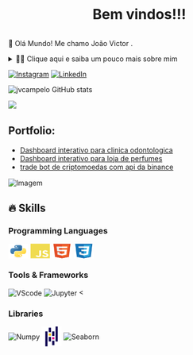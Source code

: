 <!--título-->
<div id="user-content-toc">
  <ul align="center">
    <summary><h1 style="display: inline-block">Bem vindos!!!</h1></summary>
</div>

<!-- Presentation -->
<p>
  👋 Olá Mundo! Me chamo João Victor .
  
</p>

<!-- Dropdown -->
<details>
  <summary>👨‍💻 Clique aqui e saiba um pouco mais sobre mim</summary>

- 💬 Estudante de ciência de dados e I.A apaixonado por desvendar insights e padrões ocultos nos dados. Estou me aprimorando constantemente em áreas como análise e visualização de dados, machine learning, web scraping. Meu bjetivo é aplicar esses conhecimentos para impulsionar a tomada de decisões fundamentadas e aprimorar processos. Estou em busca de oportunidades de estágio para aplicar meu conhecimento e paixão pela Ciência de Dados em um ambiente dinâmico, onde possa contribuir para o crescimento e o sucesso da organização através da análise estratégica e da inovação baseada em dados. \o/
</details>

<!-- Links -->

[![Instagram](https://img.shields.io/badge/Instagram-E4405F?style=for-the-badge&logo=instagram&logoColor=white)](https://www.instagram.com/campelo_jv/)
[![LinkedIn](https://img.shields.io/badge/LinkedIn-0077B5?style=for-the-badge&logo=linkedin&logoColor=white)](www.linkedin.com/in/joão-victor-campelo-a44071269)


<!-- GithubStats -->
![jvcampelo GitHub stats](https://github-readme-stats.vercel.app/api?username=jvcampelo&show_icons=true&theme=gotham)

<img src="/assets/img/arquivo.gif">

<!-- Portfolio -->
## Portfolio:
- [Dashboard interativo para clinica odontologica ](https://github.com/jvcampelo/Dashboard-clinica-odonto)
- [Dashboard interativo para loja de perfumes](https://github.com/jvcampelo/Caso-ficticio-empresa-Mamp)
- [trade bot de criptomoedas com api da binance]([https://github.com/jvcampelo/Front-end-Botafogo](https://github.com/jvcampelo/Trading-bot-2025-1))

<!-- GIF -->
<p align="left">
  <img align="center" src="https://github.com/VariableBee/VariableBee/assets/77739311/4e9f41af-6b57-49a7-b15a-74322e96b4d7" alt="Imagem">
</p>


## 🔥 Skills
<!-- Skills: Programming Languages -->
  <div style="flex-basis: 48%;">
    <h3>Programming Languages</h3>
    <img align="center" alt="Python" height="30" width="40" src="https://raw.githubusercontent.com/devicons/devicon/master/icons/python/python-original.svg">
    <img align="center" alt="Js" height="30" width="40" src="https://raw.githubusercontent.com/devicons/devicon/master/icons/javascript/javascript-plain.svg">
    <img align="center" alt="HTML" height="30" width="40" src="https://raw.githubusercontent.com/devicons/devicon/master/icons/html5/html5-original.svg">
    <img align="center" alt="CSS" height="30" width="40" src="https://raw.githubusercontent.com/devicons/devicon/master/icons/css3/css3-original.svg">
   </div>
  
  <!-- Skills: Tools & Frameworks -->
  <div style="flex-basis: 48%;">
    <h3>Tools & Frameworks</h3>
    <img align="center" alt="VScode" height="30" width="40" src="https://cdn.jsdelivr.net/gh/devicons/devicon/icons/vscode/vscode-original.svg">
    <img align="center" alt="Jupyter" height="30" width="40" src="https://cdn.jsdelivr.net/gh/devicons/devicon/icons/jupyter/jupyter-original.svg">
    <
    
  </div>
  
  <!-- Skills: Libraries -->
  <div style="flex-basis: 48%;">
    <h3>Libraries</h3>
    <img align="center" alt="Numpy" height="30" width="40" src="https://cdn.jsdelivr.net/gh/devicons/devicon/icons/numpy/numpy-original.svg">
    <img align="center" alt="Pandas" src="https://raw.githubusercontent.com/devicons/devicon/2ae2a900d2f041da66e950e4d48052658d850630/icons/pandas/pandas-original.svg" alt="pandas" width="40" height="40"/>
    <img align="center" alt="Seaborn" src="https://seaborn.pydata.org/_images/logo-mark-lightbg.svg" alt="seaborn" width="40" height="40"/>
  </div>

